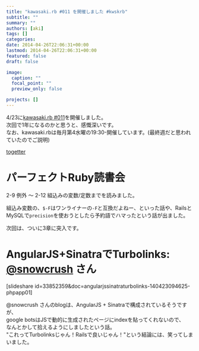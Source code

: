 ```yaml
---
title: "kawasaki.rb #011 を開催しました #kwskrb"
subtitle: ""
summary: ""
authors: [aki]
tags: []
categories: 
date: 2014-04-26T22:06:31+00:00
lastmod: 2014-04-26T22:06:31+00:00
featured: false
draft: false

image:
  caption: ""
  focal_point: ""
  preview_only: false

projects: []
---
```

4/23に[kawasaki.rb #011](http://kawasakirb.doorkeeper.jp/events/10187)を開催しました。  
次回で1年になるのかと思うと、感慨深いです。  
なお、kawasaki.rbは毎月第4水曜の19:30-開催しています。(最終週だと思われていたのでご説明)

[togetter](http://togetter.com/li/659659)

# パーフェクトRuby読書会

2-9 例外 〜 2-12 組込みの変数/定数までを読みました。

組込み変数の、`$-F`はワンライナーの`-F`と互換だよねー、といった話や、RailsとMySQLで`precision`を使おうとしたら予約語でハマったという話が出ました。

次回は、ついに3章に突入です。

# AngularJS+SinatraでTurbolinks: [@snowcrush](https://twitter.com/snowcrush) さん

[slideshare id=33852359&amp;doc=angularjssinatraturbolinks-140423094625-phpapp01]

@snowcrush さんのblogは、AngularJS + Sinatraで構成されているそうですが、  
google botsはJSで動的に生成されたページにindexを貼ってくれないので、  
なんとかして拾えるようにしましたという話。  
&quot;これってTurbolinksじゃん！Railsで良いじゃん！&quot;という結論には、笑ってしまいました。


